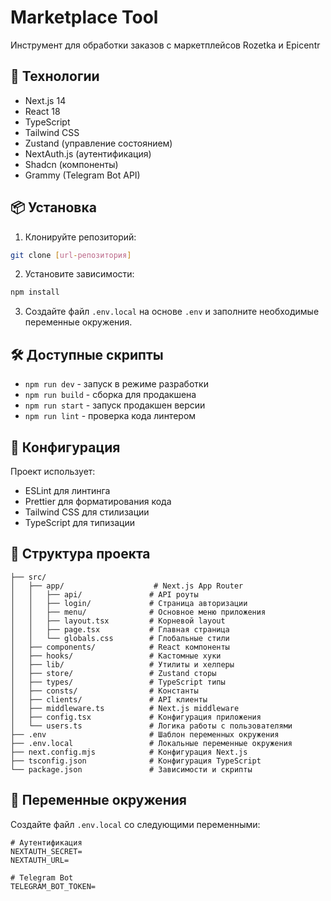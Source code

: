 # Marketplace Tool

Инструмент для обработки заказов с маркетплейсов Rozetka и Epicentr

## 🚀 Технологии

- Next.js 14
- React 18
- TypeScript
- Tailwind CSS
- Zustand (управление состоянием)
- NextAuth.js (аутентификация)
- Shadcn (компоненты)
- Grammy (Telegram Bot API)

## 📦 Установка

1. Клонируйте репозиторий:

```bash
git clone [url-репозитория]
```

2. Установите зависимости:

```bash
npm install
```

3. Создайте файл `.env.local` на основе `.env` и заполните необходимые переменные окружения.

## 🛠️ Доступные скрипты

- `npm run dev` - запуск в режиме разработки
- `npm run build` - сборка для продакшена
- `npm run start` - запуск продакшен версии
- `npm run lint` - проверка кода линтером

## 🔧 Конфигурация

Проект использует:

- ESLint для линтинга
- Prettier для форматирования кода
- Tailwind CSS для стилизации
- TypeScript для типизации

## 📁 Структура проекта

```
├── src/
│   ├── app/                    # Next.js App Router
│   │   ├── api/               # API роуты
│   │   ├── login/             # Страница авторизации
│   │   ├── menu/              # Основное меню приложения
│   │   ├── layout.tsx         # Корневой layout
│   │   ├── page.tsx           # Главная страница
│   │   └── globals.css        # Глобальные стили
│   ├── components/            # React компоненты
│   ├── hooks/                 # Кастомные хуки
│   ├── lib/                   # Утилиты и хелперы
│   ├── store/                 # Zustand сторы
│   ├── types/                 # TypeScript типы
│   ├── consts/                # Константы
│   ├── clients/               # API клиенты
│   ├── middleware.ts          # Next.js middleware
│   ├── config.tsx             # Конфигурация приложения
│   └── users.ts               # Логика работы с пользователями
├── .env                       # Шаблон переменных окружения
├── .env.local                 # Локальные переменные окружения
├── next.config.mjs            # Конфигурация Next.js
├── tsconfig.json              # Конфигурация TypeScript
└── package.json               # Зависимости и скрипты
```

## 🔐 Переменные окружения

Создайте файл `.env.local` со следующими переменными:

```
# Аутентификация
NEXTAUTH_SECRET=
NEXTAUTH_URL=

# Telegram Bot
TELEGRAM_BOT_TOKEN=
```
